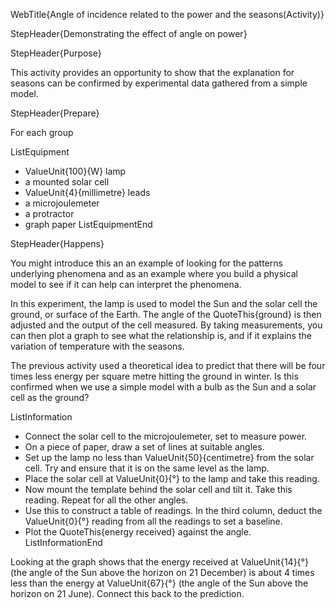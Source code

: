 WebTitle{Angle of incidence related to the power and the seasons(Activity)}

StepHeader{Demonstrating the effect of angle on power}

StepHeader{Purpose}

This activity provides an opportunity to show that the explanation for seasons can be confirmed by experimental data gathered from a simple model.

StepHeader{Prepare}

For each group

ListEquipment
- ValueUnit{100}{W} lamp
- a mounted solar cell
- ValueUnit{4}{millimetre} leads
- a microjoulemeter
- a protractor
- graph paper
ListEquipmentEnd

StepHeader{Happens}

You might introduce this an an example of looking for the patterns underlying phenomena and as an example where you build a physical model to see if it can help can interpret the phenomena.

In this experiment, the lamp is used to model the Sun and the solar cell the ground, or surface of the Earth. The angle of the QuoteThis{ground} is then adjusted and the output of the cell measured. By taking measurements, you can then plot a graph to see what the relationship is, and if it explains the variation of temperature with the seasons.

The previous activity used a theoretical idea to predict that there will be four times less energy per square metre hitting the ground in winter. Is this confirmed when we use a simple model with a bulb as the Sun and a solar cell as the ground?

ListInformation
- Connect the solar cell to the microjoulemeter, set to measure power.
- On a piece of paper, draw a set of lines at suitable angles.
- Set up the lamp no less than ValueUnit{50}{centimetre} from the solar cell. Try and ensure that it is on the same level as the lamp.
- Place the solar cell at ValueUnit{0}{&deg;} to the lamp and take this reading.
- Now mount the template behind the solar cell and tilt it. Take this reading. Repeat for all the other angles.
- Use this to construct a table of readings. In the third column, deduct the ValueUnit{0}{&deg;} reading from all the readings to set a baseline.
- Plot the QuoteThis{energy received} against the angle.
ListInformationEnd

Looking at the graph shows that the energy received at ValueUnit{14}{&deg;} (the angle of the Sun above the horizon on 21 December) is about 4 times less than the energy at ValueUnit{67}{&deg;} (the angle of the Sun above the horizon on 21 June). Connect this back to the prediction.

